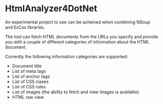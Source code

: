 HtmlAnalyzer4DotNet
===================

An experimental project to see can be acheived when combining NSoup and ExCss libraries.

The tool can fetch HTML documents from the URLs you specify and provide you with a couple of
different categories of information about the HTML document.

Currently the following information categories are supported:
* Document title
* List of meta tags
* List of anchor tags
* List of CSS clases
* List of CSS rules
* List of images (the ability to fetch and view images is available)
* HTML raw view
